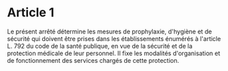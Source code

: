# Article 1

Le présent arrêté détermine les mesures de prophylaxie, d'hygiène et de sécurité qui doivent être prises dans les établissements énumérés à l'article L. 792 du code de la santé publique, en vue de la sécurité et de la protection médicale de leur personnel. Il fixe les modalités d'organisation et de fonctionnement des services chargés de cette protection.
